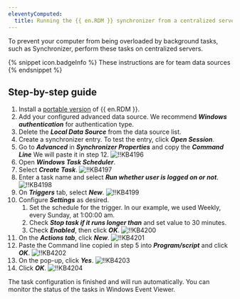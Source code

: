 ```yaml
---
eleventyComputed:
  title: Running the {{ en.RDM }} synchronizer from a centralized server
---
```

To prevent your computer from being overloaded by background tasks, such as Synchronizer, perform these tasks on centralized servers.

{% snippet icon.badgeInfo %}
These instructions are for team data sources
{% endsnippet %}

## Step-by-step guide

1. Install a [portable version](/rdm/windows/installation/client/portable-usb/) of {{ en.RDM }}.
1. Add your configured advanced data source. We recommend ***Windows authentication*** for authentication type.
1. Delete the ***Local Data Source*** from the data source list.
1. Create a synchronizer entry. To test the entry, click ***Open Session***.
1. Go to ***Advanced*** in ***Synchronizer Properties*** and copy the ***Command Line*** We will paste it in step 12.
![!!KB4196](https://cdnweb.devolutions.net/docs/en/kb/KB4196.png)
1. Open ***Windows Task Scheduler***.
1. Select ***Create Task***.
![!!KB4197](https://cdnweb.devolutions.net/docs/en/kb/KB4197.png)
1. Enter a task name and select ***Run whether user is logged on or not***.
![!!KB4198](https://cdnweb.devolutions.net/docs/en/kb/KB4198.png)
1. On ***Triggers*** tab, select ***New***.
![!!KB4199](https://cdnweb.devolutions.net/docs/en/kb/KB4199.png)
1. Configure ***Settings*** as desired.
    1. Set the schedule for the trigger. In our example, we used Weekly, every Sunday, at 1:00:00 am.
    1. Check ***Stop task if it runs longer than*** and set value to 30 minutes.
    1. Check ***Enabled***, then click ***OK***.
      ![!!KB4200](https://cdnweb.devolutions.net/docs/en/kb/KB4200.png)
1. On the ***Actions tab***, click ***New***.
![!!KB4201](https://cdnweb.devolutions.net/docs/en/kb/KB4201.png)
1. Paste the Command line copied in step 5 into ***Program/script*** and click ***OK***.
![!!KB4202](https://cdnweb.devolutions.net/docs/en/kb/KB4202.png)
1. On the pop-up, click ***Yes***.
![!!KB4203](https://cdnweb.devolutions.net/docs/en/kb/KB4203.png)
1. Click ***OK***.
![!!KB4204](https://cdnweb.devolutions.net/docs/en/kb/KB4204.png)

The task configuration is finished and will run automatically. You can monitor the status of the tasks in Windows Event Viewer.
